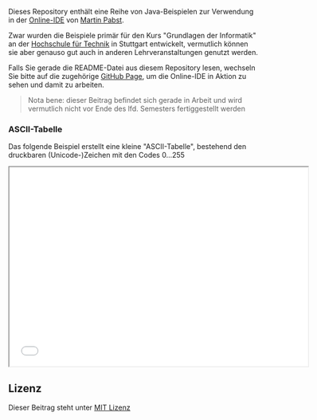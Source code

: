Dieses Repository enthält eine Reihe von Java-Beispielen zur Verwendung in der [Online-IDE](https://github.com/martin-pabst/Online-IDE) von [Martin Pabst](https://github.com/martin-pabst).

Zwar wurden die Beispiele primär für den Kurs "Grundlagen der Informatik" an der [Hochschule für Technik](https://www.hft-stuttgart.de/) in Stuttgart entwickelt, vermutlich können sie aber genauso gut auch in anderen Lehrveranstaltungen genutzt werden.

Falls Sie gerade die README-Datei aus diesem Repository lesen, wechseln Sie bitte auf die zugehörige [GitHub Page](https://rozek.github.io/online-ide-examples/), um die Online-IDE in Aktion zu sehen und damit zu arbeiten.

> Nota bene: dieser Beitrag befindet sich gerade in Arbeit und wird vermutlich nicht vor Ende des lfd. Semesters fertiggestellt werden



### ASCII-Tabelle ###

Das folgende Beispiel erstellt eine kleine "ASCII-Tabelle", bestehend den druckbaren (Unicode-)Zeichen mit den Codes 0...255

<iframe src="ASCII-Tabelle.html" style="width:600px; height:400px; overflow:hidden"></iframe>



## Lizenz ##

Dieser Beitrag steht unter [MIT Lizenz](LICENSE.md)
